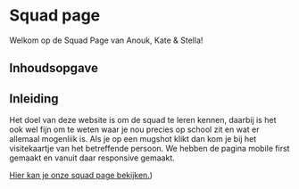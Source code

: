 
# Squad page
Welkom op de Squad Page van Anouk, Kate & Stella!

## Inhoudsopgave



## Inleiding 
Het doel van deze website is om de squad te leren kennen, daarbij is het ook wel fijn om te weten waar je nou precies op school zit en wat er allemaal mogenliik is.
Als je op een mugshot klikt dan kom je bij het visitekaartje van het betreffende persoon. 
We hebben de pagina mobile first gemaakt en vanuit daar responsive gemaakt.

[Hier kan je onze squad page bekijken.](https://edu.nl/mt7ar)) 



